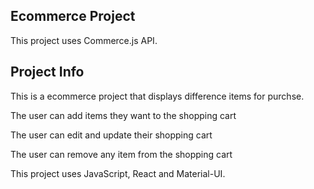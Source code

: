 ## Ecommerce Project

This project uses Commerce.js API.

## Project Info
This is a ecommerce project that displays difference items for purchse.

The user can add items they want to the shopping cart

The user can edit and update their shopping cart

The user can remove any item from the shopping cart

This project uses JavaScript, React and Material-UI.
